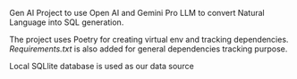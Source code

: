 Gen AI Project to use Open AI and Gemini Pro LLM to convert Natural Language into SQL generation.

The project uses Poetry for creating virtual env and tracking dependencies. 
*Requirements.txt* is also added for general dependencies tracking purpose. 

Local SQLlite database is used as our data source